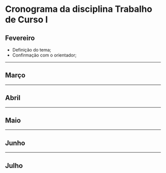 # Cronograma da disciplina Trabalho de Curso I

## Fevereiro

* Definição do tema;
* Confirmação com o orientador;


---
## Março

---

## Abril

---

## Maio

---

## Junho

---

## Julho